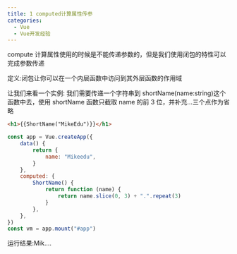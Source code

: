 ```yaml
---
title: 1 computed计算属性传参
categories:
  - Vue
  - Vue开发经验
---
```


compute 计算属性使用的时候是不能传递参数的，但是我们使用闭包的特性可以完成参数传递

定义:闭包让你可以在一个内层函数中访问到其外层函数的作用域

让我们来看一个实例:
我们需要传递一个字符串到 shortName(name:string)这个函数中去，使用 shortName 函数只截取 name 的前 3 位，并补充...三个点作为省略

```html
<h1>{{ShortName("MikeEdu")}}</h1>
```

```javascript
const app = Vue.createApp({
	data() {
		return {
			name: "Mikeedu",
		}
	},
	computed: {
		ShortName() {
			return function (name) {
				return name.slice(0, 3) + ".".repeat(3)
			}
		},
	},
})
const vm = app.mount("#app")
```

运行结果:Mik....
